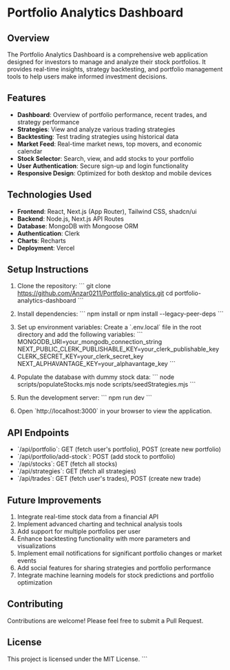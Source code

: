# Portfolio Analytics Dashboard

## Overview

The Portfolio Analytics Dashboard is a comprehensive web application designed for investors to manage and analyze their stock portfolios. It provides real-time insights, strategy backtesting, and portfolio management tools to help users make informed investment decisions.

## Features

- **Dashboard**: Overview of portfolio performance, recent trades, and strategy performance
- **Strategies**: View and analyze various trading strategies
- **Backtesting**: Test trading strategies using historical data
- **Market Feed**: Real-time market news, top movers, and economic calendar
- **Stock Selector**: Search, view, and add stocks to your portfolio
- **User Authentication**: Secure sign-up and login functionality
- **Responsive Design**: Optimized for both desktop and mobile devices

## Technologies Used

- **Frontend**: React, Next.js (App Router), Tailwind CSS, shadcn/ui
- **Backend**: Node.js, Next.js API Routes
- **Database**: MongoDB with Mongoose ORM
- **Authentication**: Clerk
- **Charts**: Recharts
- **Deployment**: Vercel

## Setup Instructions

1. Clone the repository:
   \`\`\`
   git clone https://github.com/Anzar0211/Portfolio-analytics.git
   cd portfolio-analytics-dashboard
   \`\`\`

2. Install dependencies:
   \`\`\`
   npm install or npm install --legacy-peer-deps
   \`\`\`

3. Set up environment variables:
   Create a \`.env.local\` file in the root directory and add the following variables:
   \`\`\`
   MONGODB_URI=your_mongodb_connection_string
   NEXT_PUBLIC_CLERK_PUBLISHABLE_KEY=your_clerk_publishable_key
   CLERK_SECRET_KEY=your_clerk_secret_key
   NEXT_ALPHAVANTAGE_KEY=your_alphavantage_key
   \`\`\`

5. Populate the database with dummy stock data:
   \`\`\`
   node scripts/populateStocks.mjs
   node scripts/seedStrategies.mjs
   \`\`\`

7. Run the development server:
   \`\`\`
   npm run dev
   \`\`\`

8. Open \`http://localhost:3000` in your browser to view the application.



## API Endpoints

- \`/api/portfolio\`: GET (fetch user's portfolio), POST (create new portfolio)
- \`/api/portfolio/add-stock\`: POST (add stock to portfolio)
- \`/api/stocks\`: GET (fetch all stocks)
- \`/api/strategies\`: GET (fetch all strategies)
- \`/api/trades\`: GET (fetch user's trades), POST (create new trade)

## Future Improvements

1. Integrate real-time stock data from a financial API
2. Implement advanced charting and technical analysis tools
3. Add support for multiple portfolios per user
4. Enhance backtesting functionality with more parameters and visualizations
5. Implement email notifications for significant portfolio changes or market events
6. Add social features for sharing strategies and portfolio performance
7. Integrate machine learning models for stock predictions and portfolio optimization

## Contributing

Contributions are welcome! Please feel free to submit a Pull Request.

## License

This project is licensed under the MIT License.
\`\`\`



